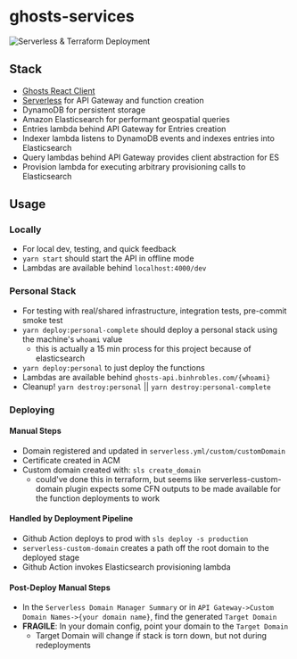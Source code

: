 # ghosts-services

![Serverless & Terraform Deployment](https://github.com/binhrobles/ghosts-services/workflows/Serverless%20&%20Terraform%20Deployment/badge.svg)

## Stack

- [Ghosts React Client](https://github.com/binhrobles/ghosts-client)
- [Serverless](https://www.serverless.com/) for API Gateway and function creation
- DynamoDB for persistent storage
- Amazon Elasticsearch for performant geospatial queries
- Entries lambda behind API Gateway for Entries creation
- Indexer lambda listens to DynamoDB events and indexes entries into Elasticsearch
- Query lambdas behind API Gateway provides client abstraction for ES
- Provision lambda for executing arbitrary provisioning calls to Elasticsearch

## Usage

### Locally

- For local dev, testing, and quick feedback
- `yarn start` should start the API in offline mode
- Lambdas are available behind `localhost:4000/dev`

### Personal Stack

- For testing with real/shared infrastructure, integration tests, pre-commit smoke test
- `yarn deploy:personal-complete` should deploy a personal stack using the machine's `whoami` value
  - this is actually a 15 min process for this project because of elasticsearch
- `yarn deploy:personal` to just deploy the functions
- Lambdas are available behind `ghosts-api.binhrobles.com/{whoami}`
- Cleanup! `yarn destroy:personal` || `yarn destroy:personal-complete`

### Deploying

#### Manual Steps

- Domain registered and updated in `serverless.yml/custom/customDomain`
- Certificate created in ACM
- Custom domain created with: `sls create_domain`
  - could've done this in terraform, but seems like serverless-custom-domain plugin expects some CFN outputs to be made available for the function deployments to work

#### Handled by Deployment Pipeline

- Github Action deploys to prod with `sls deploy -s production`
- `serverless-custom-domain` creates a path off the root domain to the deployed stage
- Github Action invokes Elasticsearch provisioning lambda

#### Post-Deploy Manual Steps

- In the `Serverless Domain Manager Summary` or in `API Gateway->Custom Domain Names->{your domain name}`, find the generated `Target Domain`
- **FRAGILE**: In your domain config, point your domain to the `Target Domain`
  - Target Domain will change if stack is torn down, but not during redeployments
